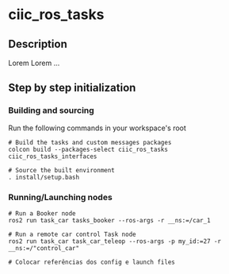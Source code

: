# ciic_ros_tasks

## Description
Lorem Lorem ...

## Step by step initialization

### Building and sourcing

Run the following commands in your workspace's root

```
# Build the tasks and custom messages packages
colcon build --packages-select ciic_ros_tasks ciic_ros_tasks_interfaces

# Source the built environment
. install/setup.bash
```

### Running/Launching nodes
```
# Run a Booker node
ros2 run task_car tasks_booker --ros-args -r __ns:=/car_1

# Run a remote car control Task node
ros2 run task_car task_car_teleop --ros-args -p my_id:=27 -r __ns:=/"control_car"

# Colocar referências dos config e launch files
```
